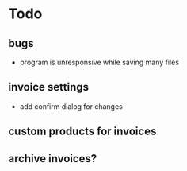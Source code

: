 # Todo

## bugs
  - program is unresponsive while saving many files

## invoice settings
  - add confirm dialog for changes

## custom products for invoices

## archive invoices?
